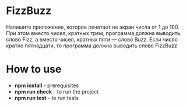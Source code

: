 # FizzBuzz

Напишите приложение, которое печатает на экран числа от 1 до 100. При этом вместо чисел, кратных трем, программа должна выводить слово Fizz, а вместо чисел, кратных пяти — слово Buzz. Если число кратно пятнадцати, то программа должна выводить слово FizzBuzz

# How to use

- **npm install** - prerequisites
- **npm run check** - to run the project
- **npm run test** - to run tests
